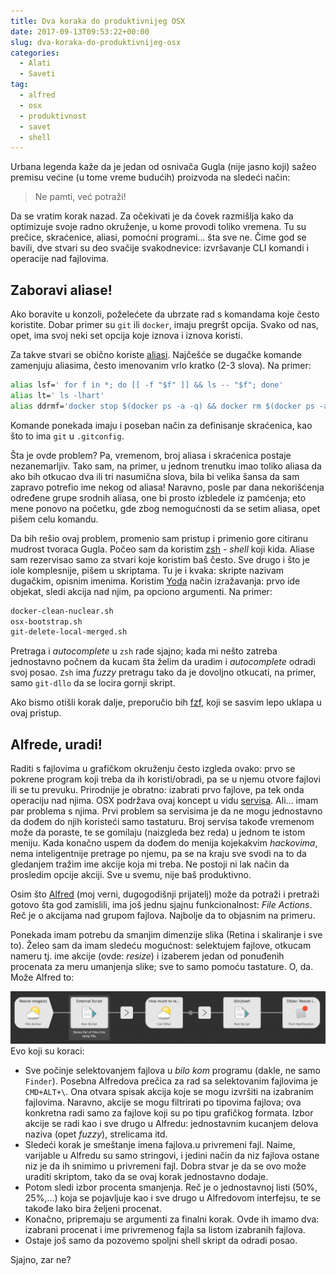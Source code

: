 ```yaml
---
title: Dva koraka do produktivnijeg OSX
date: 2017-09-13T09:53:22+00:00
slug: dva-koraka-do-produktivnijeg-osx
categories:
  - Alati
  - Saveti
tag:
  - alfred
  - osx
  - produktivnost
  - savet
  - shell
---
```

Urbana legenda kaže da je jedan od osnivača Gugla (nije jasno koji) sažeo premisu većine (u tome vreme budućih) proizvoda na sledeći način:

<!--more-->

> Ne pamti, već potraži!

Da se vratim korak nazad. Za očekivati je da čovek razmišlja kako da optimizuje svoje radno okruženje, u kome provodi toliko vremena. Tu su prečice, skraćenice, aliasi, pomoćni programi... šta sve ne. Čime god se bavili, dve stvari su deo svačije svakodnevice: izvršavanje CLI komandi i operacije nad fajlovima.

## Zaboravi aliase!

Ako boravite u konzoli, poželećete da ubrzate rad s komandama koje često koristite. Dobar primer su `git` ili `docker`, imaju pregršt opcija. Svako od nas, opet, ima svoj neki set opcija koje iznova i iznova koristi.

Za takve stvari se obično koriste [aliasi](https://en.wikipedia.org/wiki/Alias_(command)). Najčešće se dugačke komande zamenjuju aliasima, često imenovanim vrlo kratko (2-3 slova). Na primer:

```bash
alias lsf=' for f in *; do [[ -f "$f" ]] && ls -- "$f"; done'
alias lt=' ls -lhart'
alias ddrmf='docker stop $(docker ps -a -q) && docker rm $(docker ps -a -q)'
```

Komande ponekada imaju i poseban način za definisanje skraćenica, kao što to ima `git` u `.gitconfig`.

Šta je ovde problem? Pa, vremenom, broj aliasa i skraćenica postaje nezanemarljiv. Tako sam, na primer, u jednom trenutku imao toliko aliasa da ako bih otkucao dva ili tri nasumična slova, bila bi velika šansa da sam zapravo potrefio ime nekog od aliasa! Naravno, posle par dana nekorišćenja određene grupe srodnih aliasa, one bi prosto izbledele iz pamćenja; eto mene ponovo na početku, gde zbog nemogućnosti da se setim aliasa, opet pišem celu komandu.

Da bih rešio ovaj problem, promenio sam pristup i primenio gore citiranu mudrost tvoraca Gugla. Počeo sam da koristim [zsh](http://www.zsh.org) - _shell_ koji kida. Aliase sam rezervisao samo za stvari koje koristim baš često. Sve drugo i što je iole komplesnije, pišem u skriptama. Tu je i kvaka: skripte nazivam dugačkim, opisnim imenima. Koristim [Yoda](http://www.starwars.com/databank/yoda) način izražavanja: prvo ide objekat, sledi akcija nad njim, pa opciono argumenti. Na primer:

```bash
docker-clean-nuclear.sh
osx-bootstrap.sh
git-delete-local-merged.sh
```

Pretraga i _autocomplete_ u `zsh` rade sjajno; kada mi nešto zatreba jednostavno počnem da kucam šta želim da uradim i _autocomplete_ odradi svoj posao. `Zsh` ima _fuzzy_ pretragu tako da je dovoljno otkucati, na primer, samo `git-dllo` da se locira gornji skript.

Ako bismo otišli korak dalje, preporučio bih [fzf](https://github.com/junegunn/fzf), koji se sasvim lepo uklapa u ovaj pristup.

## Alfrede, uradi!

Raditi s fajlovima u grafičkom okruženju često izgleda ovako: prvo se pokrene program koji treba da ih koristi/obradi, pa se u njemu otvore fajlovi ili se tu prevuku. Prirodnije je obratno: izabrati prvo fajlove, pa tek onda operaciju nad njima. OSX podržava ovaj koncept u vidu [servisa](https://www.macosxautomation.com/services/). Ali... imam par problema s njima. Prvi problem sa servisima je da ne mogu jednostavno da dođem do njih koristeći samo tastaturu. Broj servisa takođe vremenom može da poraste, te se gomilaju (naizgleda bez reda) u jednom te istom meniju. Kada konačno uspem da dođem do menija kojekakvim _hackovima_, nema inteligentnije pretrage po njemu, pa se na kraju sve svodi na to da gledanjem tražim ime akcije koja mi treba. Ne postoji ni lak način da prosledim opcije akciji. Sve u svemu, nije baš produktivno.

Osim što [Alfred](https://www.alfredapp.com) (moj verni, dugogodišnji prijatelj) može da potraži i pretraži gotovo šta god zamislili, ima još jednu sjajnu funkcionalnost: _File Actions_. Reč je o akcijama nad grupom fajlova. Najbolje da to objasnim na primeru.

Ponekada imam potrebu da smanjim dimenzije slika (Retina i skaliranje i sve to). Želeo sam da imam sledeću mogućnost: selektujem fajlove, otkucam nameru tj. ime akcije (ovde: _resize_) i izaberem jedan od ponuđenih procenata za meru umanjenja slike; sve to samo pomoću tastature. O, da. Može Alfred to:

![](alfred-resize.png)Evo koji su koraci:

  + Sve počinje selektovanjem fajlova u _bilo kom_ programu (dakle, ne samo `Finder`). Posebna Alfredova prečica za rad sa selektovanim fajlovima je `CMD+ALT+\`. Ona otvara spisak akcija koje se mogu izvršiti na izabranim fajlovima. Naravno, akcije se mogu filtrirati po tipovima fajlova; ova konkretna radi samo za fajlove koji su po tipu grafičkog formata. Izbor akcije se radi kao i sve drugo u Alfredu: jednostavnim kucanjem delova naziva (opet _fuzzy_), strelicama itd.
  + Sledeći korak je smeštanje imena fajlova.u privremeni fajl. Naime, varijable u Alfredu su samo stringovi, i jedini način da niz fajlova ostane niz je da ih snimimo u privremeni fajl. Dobra stvar je da se ovo može uraditi skriptom, tako da se ovaj korak jednostavno dodaje.
  + Potom sledi izbor procenta smanjenja. Reč je o jednostavnoj listi (50%, 25%,...) koja se pojavljuje kao i sve drugo u Alfredovom interfejsu, te se takođe lako bira željeni procenat.
  + Konačno, pripremaju se argumenti za finalni korak. Ovde ih imamo dva: izabrani procenat i ime privremenog fajla sa listom izabranih fajlova.
  + Ostaje još samo da pozovemo spoljni shell skript da odradi posao.

Sjajno, zar ne?
